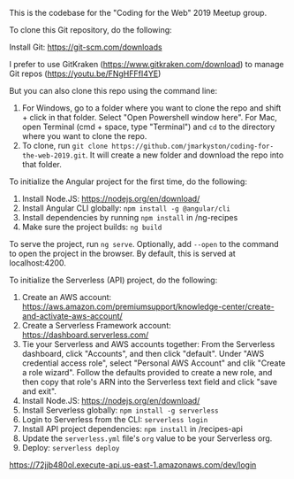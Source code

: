 This is the codebase for the "Coding for the Web" 2019 Meetup group.

To clone this Git repository, do the following:

Install Git: https://git-scm.com/downloads

I prefer to use GitKraken (https://www.gitkraken.com/download) to manage Git repos (https://youtu.be/FNgHFFfI4YE)

But you can also clone this repo using the command line:

1. For Windows, go to a folder where you want to clone the repo and shift + click in that folder. Select "Open Powershell window here". For Mac, open Terminal (cmd + space, type "Terminal") and `cd` to the directory where you want to clone the repo.
2. To clone, run `git clone https://github.com/jmarkyston/coding-for-the-web-2019.git`. It will create a new folder and download the repo into that folder.

To initialize the Angular project for the first time, do the following:

1. Install Node.JS: https://nodejs.org/en/download/
2. Install Angular CLI globally: `npm install -g @angular/cli`
3. Install dependencies by running `npm install` in /ng-recipes
4. Make sure the project builds: `ng build`

To serve the project, run `ng serve`. Optionally, add `--open` to the command to open the project in the browser. By default, this is served at localhost:4200.

To initialize the Serverless (API) project, do the following:

1. Create an AWS account: https://aws.amazon.com/premiumsupport/knowledge-center/create-and-activate-aws-account/
2. Create a Serverless Framework account: https://dashboard.serverless.com/
3. Tie your Serverless and AWS accounts together: From the Serverless dashboard, click "Accounts", and then click "default". Under "AWS credential access role", select "Personal AWS Account" and clik "Create a role wizard". Follow the defaults provided to create a new role, and then copy that role's ARN into the Serverless text field and click "save and exit".
4. Install Node.JS: https://nodejs.org/en/download/
5. Install Serverless globally: `npm install -g serverless`
6. Login to Serverless from the CLI: `serverless login`
7. Install API project dependencies: `npm install` in /recipes-api
8. Update the `serverless.yml` file's `org` value to be your Serverless org.
9. Deploy: `serverless deploy`

https://72jjb480ol.execute-api.us-east-1.amazonaws.com/dev/login
